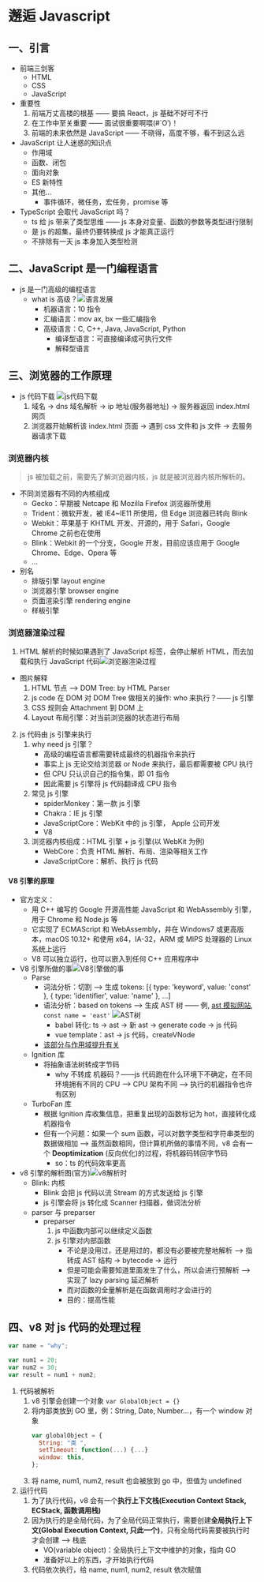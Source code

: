<!--
 * @Author: East
 * @Date: 2021-12-20 17:14:54
 * @LastEditTime: 2021-12-23 10:54:59
 * @LastEditors: Please set LastEditors
 * @Description: 浏览器原理 + v8 引擎 + js 执行原理
 * @FilePath: \forGreaterGood\javascript\01-浏览器原理+v8引擎+js执行原理.md
-->

# 邂逅 Javascript

## 一、引言

- 前端三剑客
  - HTML
  - CSS
  - JavaScript
- 重要性
  1. 前端万丈高楼的根基 —— 要搞 React，js 基础不好可不行
  2. 在工作中至关重要 —— 面试很重要啊喂(#`O′)！
  3. 前端的未来依然是 JavaScript —— 不晓得，高度不够，看不到这么远
- JavaScript 让人迷惑的知识点
  - 作用域
  - 函数、闭包
  - 面向对象
  - ES 新特性
  - 其他...
    - 事件循环，微任务，宏任务，promise 等
- TypeScript 会取代 JavaScript 吗？
  - ts 给 js 带来了类型思维 —— js 本身对变量、函数的参数等类型进行限制
  - 是 js 的超集，最终仍要转换成 js 才能真正运行
  - 不排除有一天 js 本身加入类型检测

## 二、JavaScript 是一门编程语言

- js 是一门高级的编程语言
  - what is 高级？![语言发展](./imgs/01_语言发展.png)
    - 机器语言：10 指令
    - 汇编语言：mov ax, bx 一些汇编指令
    - 高级语言：C, C++, Java, JavaScript, Python
      - 编译型语言：可直接编译成可执行文件
      - 解释型语言

## 三、浏览器的工作原理

- js 代码下载 ![js代码下载](./imgs/01_js代码下载.png)
  1. 域名 -> dns 域名解析 -> ip 地址(服务器地址) -> 服务器返回 index.html 网页
  2. 浏览器开始解析该 index.html 页面 -> 遇到 css 文件和 js 文件 -> 去服务器请求下载

### 浏览器内核

> js 被加载之前，需要先了解浏览器内核，js 就是被浏览器内核所解析的。

- 不同浏览器有不同的内核组成
  - Gecko：早期被 Netcape 和 Mozilla Firefox 浏览器所使用
  - Trident：微软开发，被 IE4~IE11 所使用，但 Edge 浏览器已转向 Blink
  - Webkit：苹果基于 KHTML 开发、开源的，用于 Safari，Google Chrome 之前也在使用
  - Blink：Webkit 的一个分支，Google 开发，目前应该应用于 Google Chrome、Edge、Opera 等
  - ...
- 别名
  - 排版引擎 layout engine
  - 浏览器引擎 browser engine
  - 页面渲染引擎 rendering engine
  - 样板引擎

### 浏览器渲染过程

1. HTML 解析的时候如果遇到了 JavaScript 标签，会停止解析 HTML，而去加载和执行 JavaScript 代码![浏览器渲染过程](./imgs/01_浏览器渲染过程.png)

- 图片解释
  1. HTML 节点 --> DOM Tree: by HTML Parser
  2. js code 在 DOM 对 DOM Tree 做相关的操作: who 来执行？—— js 引擎
  3. CSS 规则会 Attachment 到 DOM 上
  4. Layout 布局引擎：对当前浏览器的状态进行布局

2. js 代码由 js 引擎来执行
   1. why need js 引擎？
      - 高级的编程语言都需要转成最终的机器指令来执行
      - 事实上 js 无论交给浏览器 or Node 来执行，最后都需要被 CPU 执行
      - 但 CPU 只认识自己的指令集，即 01 指令
      - 因此需要 js 引擎将 js 代码翻译成 CPU 指令
   2. 常见 js 引擎
      - spiderMonkey：第一款 js 引擎
      - Chakra：IE js 引擎
      - JavaScriptCore：WebKit 中的 js 引擎， Apple 公司开发
      - V8
   3. 浏览器内核组成：HTML 引擎 + js 引擎(以 WebKit 为例)
      - WebCore：负责 HTML 解析、布局、渲染等相关工作
      - JavaScriptCore：解析、执行 js 代码

#### V8 引擎的原理

- 官方定义：
  - 用 C++ 编写的 Google 开源高性能 JavaScript 和 WebAssembly 引擎，用于 Chrome 和 Node.js 等
  - 它实现了 ECMAScript 和 WebAssembly，并在 Windows7 或更高版本，macOS 10.12+ 和使用 x64，IA-32，ARM 或 MIPS 处理器的 Linux 系统上运行
  - V8 可以独立运行，也可以嵌入到任何 C++ 应用程序中
- V8 引擎所做的事![V8引擎做的事](./imgs/01_v8执行js代码.png)
  - Parse
    - 词法分析：切割 --> 生成 tokens: [{ type: 'keyword', value: 'const' }, { type: 'identifier', value: 'name' }, ...]
    - 语法分析：based on tokens --> 生成 AST 树 —— 例, [ast 模拟网站](https://astexplorer.net/), `const name = 'east'` ![AST树](./imgs/01_ast.png)
      - babel 转化: ts -> ast -> 新 ast -> generate code -> js 代码
      - vue template：ast -> js 代码，createVNode
    - <u>该部分与作用域提升有关</u>
  - Ignition 库
    - 将抽象语法树转成字节码
      - why 不转成 机器码？——js 代码跑在什么环境下不确定，在不同环境拥有不同的 CPU --> CPU 架构不同 --> 执行的机器指令也许有区别
  - TurboFan 库
    - 根据 Ignition 库收集信息，把重复出现的函数标记为 hot，直接转化成机器指令
    - 但有一个问题：如果一个 sum 函数，可以对数字类型和字符串类型的数据做相加 --> 虽然函数相同，但计算机所做的事情不同，v8 会有一个 **Deoptimization** (反向优化)的过程，将机器码转回字节码
      - so：ts 的代码效率更高
- v8 引擎的解析图(官方)![v8解析时](./imgs/01_parse.png)
  - Blink: 内核
    - Blink 会把 js 代码以流 Stream 的方式发送给 js 引擎
    - js 引擎会将 js 转化成 Scanner 扫描器，做词法分析
  - parser 与 preparser
    - preparser
      1. js 中函数内部可以继续定义函数
      2. js 引擎对内部函数
         - 不论是没用过，还是用过的，都没有必要被完整地解析 --> 指转成 AST 结构 → bytecode → 运行
         - 但是可能会需要知道里面发生了什么，所以会进行预解析 --> 实现了 lazy parsing 延迟解析
         - 而对函数的全量解析是在函数调用时才会进行的
         - 目的：提高性能

## 四、v8 对 js 代码的处理过程

```js
var name = "why";

var num1 = 20;
var num2 = 30;
var result = num1 + num2;
```

1. 代码被解析
   1. v8 引擎会创建一个对象 `var GlobalObject = {}`
   2. 将内部类放到 GO 里，例：String, Date, Number...，有一个 window 对象
      ```js
      var globalObject = {
        String: "类 ",
        setTimeout: function(...) {...}
        window: this,
      };
      ```
   3. 将 name, num1, num2, result 也会被放到 go 中，但值为 undefined
2. 运行代码
   1. 为了执行代码，v8 会有一个**执行上下文栈(Execution Context Stack, ECStack, 函数调用栈)**
   2. 因为执行的是全局代码，为了全局代码正常执行，需要创建**全局执行上下文(Global Execution Context, 只此一个)**，只有全局代码需要被执行时才会创建 --> 栈底
      - VO(variable object)：全局执行上下文中维护的对象，指向 GO
      - 准备好以上的东西，才开始执行代码
   3. 代码依次执行，给 name, num1, num2, result 依次赋值
